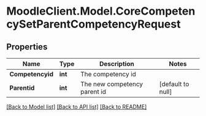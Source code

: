 # MoodleClient.Model.CoreCompetencySetParentCompetencyRequest

## Properties

Name | Type | Description | Notes
------------ | ------------- | ------------- | -------------
**Competencyid** | **int** | The competency id | 
**Parentid** | **int** | The new competency parent id | [default to null]

[[Back to Model list]](../README.md#documentation-for-models) [[Back to API list]](../README.md#documentation-for-api-endpoints) [[Back to README]](../README.md)

